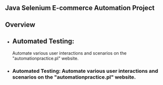 
 <h2>Java Selenium E-commerce Automation Project</h2>

<h2><strong>Overview</strong></h2>

- <h2><strong>Automated Testing:</strong></h2>  Automate various user interactions and scenarios on the "automationpractice.pl" website.
- ### **Automated Testing:** Automate various user interactions and scenarios on the "automationpractice.pl" website.

  


